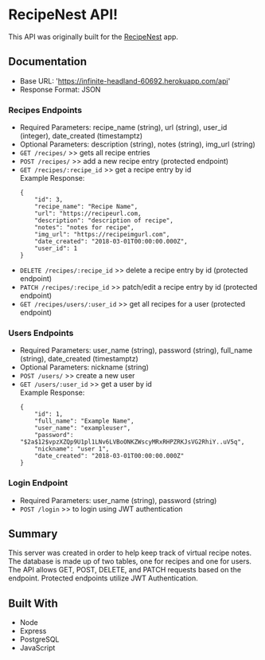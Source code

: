 # RecipeNest API!

This API was originally built for the [RecipeNest](https://github.com/7424243/recipenest-client) app.

## Documentation

* Base URL: 'https://infinite-headland-60692.herokuapp.com/api'
* Response Format: JSON

### Recipes Endpoints
* Required Parameters: recipe_name (string), url (string), user_id (integer), date_created (timestamptz)
* Optional Parameters: description (string), notes (string), img_url (string)
* ```GET /recipes/```  >>  gets all recipe entries
* ```POST /recipes/```  >>  add a new recipe entry (protected endpoint)
* ```GET /recipes/:recipe_id```  >>  get a recipe entry by id  
Example Response:  
    ```
    {  
        "id": 3,  
        "recipe_name": "Recipe Name",  
        "url": "https://recipeurl.com,  
        "description": "description of recipe",  
        "notes": "notes for recipe",  
        "img_url": "https://recipeimgurl.com",  
        "date_created": "2018-03-01T00:00:00.000Z",  
        "user_id": 1 
    } 
    ```  
* ```DELETE /recipes/:recipe_id```  >>  delete a recipe entry by id (protected endpoint)
* ```PATCH /recipes/:recipe_id```  >>  patch/edit a recipe entry by id (protected endpoint)
* ```GET /recipes/users/:user_id```  >>  get all recipes for a user (protected endpoint)

### Users Endpoints
* Required Parameters: user_name (string), password (string), full_name (string), date_created (timestamptz)
* Optional Parameters: nickname (string)
* ```POST /users/```  >>  create a new user
* ```GET /users/:user_id```  >>  get a user by id  
Example Response:  
    ```
    {  
        "id": 1,  
        "full_name": "Example Name",  
        "user_name": "exampleuser",  
        "password": "$2a$12$vpzXZQp9U1pl1LNv6LVBoONKZWscyMRxRHPZRKJsVG2RhiY..uV5q",  
        "nickname": "user 1",  
        "date_created": "2018-03-01T00:00:00.000Z"  
    }
    ```

### Login Endpoint 
* Required Parameters: user_name (string), password (string)
* ```POST /login```  >>  to login using JWT authentication

## Summary

This server was created in order to help keep track of virtual recipe notes. The database is made up of two tables, one for recipes and one for users. The API allows GET, POST, DELETE, and PATCH requests based on the endpoint. Protected endpoints utilize JWT Authentication.

## Built With

* Node
* Express
* PostgreSQL
* JavaScript

